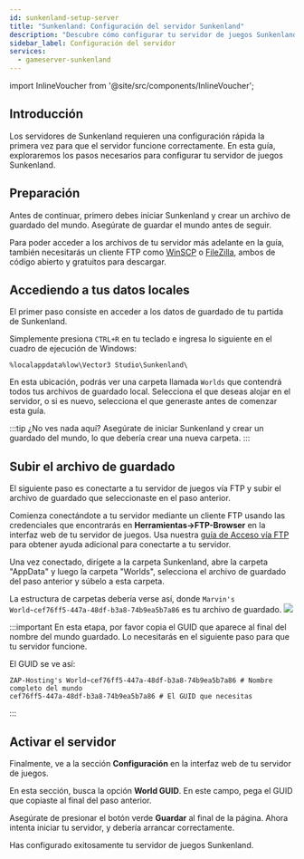 ```yaml
---
id: sunkenland-setup-server
title: "Sunkenland: Configuración del servidor Sunkenland"
description: "Descubre cómo configurar tu servidor de juegos Sunkenland para un juego fluido y funcionamiento correcto → Aprende más ahora"
sidebar_label: Configuración del servidor
services:
  - gameserver-sunkenland
---
```


import InlineVoucher from '@site/src/components/InlineVoucher';

## Introducción

Los servidores de Sunkenland requieren una configuración rápida la primera vez para que el servidor funcione correctamente. En esta guía, exploraremos los pasos necesarios para configurar tu servidor de juegos Sunkenland.

<InlineVoucher />

## Preparación
Antes de continuar, primero debes iniciar Sunkenland y crear un archivo de guardado del mundo. Asegúrate de guardar el mundo antes de seguir.

Para poder acceder a los archivos de tu servidor más adelante en la guía, también necesitarás un cliente FTP como [WinSCP](https://winscp.net/eng/index.php) o [FileZilla](https://filezilla-project.org/), ambos de código abierto y gratuitos para descargar.

## Accediendo a tus datos locales
El primer paso consiste en acceder a los datos de guardado de tu partida de Sunkenland.

Simplemente presiona `CTRL+R` en tu teclado e ingresa lo siguiente en el cuadro de ejecución de Windows:
```
%localappdata%low\Vector3 Studio\Sunkenland\
```

En esta ubicación, podrás ver una carpeta llamada `Worlds` que contendrá todos tus archivos de guardado local. Selecciona el que deseas alojar en el servidor, o si es nuevo, selecciona el que generaste antes de comenzar esta guía.

:::tip
¿No ves nada aquí? Asegúrate de iniciar Sunkenland y crear un guardado del mundo, lo que debería crear una nueva carpeta.
:::

## Subir el archivo de guardado
El siguiente paso es conectarte a tu servidor de juegos vía FTP y subir el archivo de guardado que seleccionaste en el paso anterior.

Comienza conectándote a tu servidor mediante un cliente FTP usando las credenciales que encontrarás en **Herramientas->FTP-Browser** en la interfaz web de tu servidor de juegos. Usa nuestra [guía de Acceso vía FTP](gameserver-ftpaccess.md) para obtener ayuda adicional para conectarte a tu servidor.

Una vez conectado, dirígete a la carpeta Sunkenland, abre la carpeta "AppData" y luego la carpeta "Worlds", selecciona el archivo de guardado del paso anterior y súbelo a esta carpeta.

La estructura de carpetas debería verse así, donde `Marvin's World~cef76ff5-447a-48df-b3a8-74b9ea5b7a86` es tu archivo de guardado.
![](https://github.com/zaphosting/docs/assets/13604413/40aecc3b-4a8a-4477-8c09-d56ec412883e)

:::important
En esta etapa, por favor copia el GUID que aparece al final del nombre del mundo guardado. Lo necesitarás en el siguiente paso para que tu servidor funcione.

El GUID se ve así:
```
ZAP-Hosting's World~cef76ff5-447a-48df-b3a8-74b9ea5b7a86 # Nombre completo del mundo
cef76ff5-447a-48df-b3a8-74b9ea5b7a86 # El GUID que necesitas
```
:::

## Activar el servidor
Finalmente, ve a la sección **Configuración** en la interfaz web de tu servidor de juegos.

En esta sección, busca la opción **World GUID**. En este campo, pega el GUID que copiaste al final del paso anterior.

Asegúrate de presionar el botón verde **Guardar** al final de la página. Ahora intenta iniciar tu servidor, y debería arrancar correctamente.

Has configurado exitosamente tu servidor de juegos Sunkenland.

<InlineVoucher />
